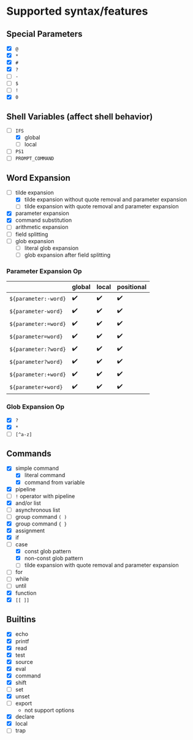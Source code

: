 # Supported syntax/features
## Special Parameters
* [x] `@`
* [x] `*`
* [x] `#`
* [x] `?`
* [ ] `-`
* [ ] `$`
* [ ] `!`
* [x] `0`

## Shell Variables (affect shell behavior)
* [ ] `IFS`
  * [x] global
  * [ ] local
* [ ] `PS1`
* [ ] `PROMPT_COMMAND`

## Word Expansion
* [ ] tilde expansion
  * [x] tilde expansion without quote removal and parameter expansion
  * [ ] tilde expansion with quote removal and parameter expansion
* [x] parameter expansion
* [x] command substitution
* [ ] arithmetic expansion
* [ ] field splitting
* [ ] glob expansion
  * [ ] literal glob expansion
  * [ ] glob expansion after field splitting

### Parameter Expansion Op

|                      | global | local | positional |
|----------------------|--------|-------|------------|
| `${parameter:-word}` | ✔️     | ✔️    | ✔️         |
| `${parameter-word}`  | ✔️     | ✔️    | ✔️         |
| `${parameter:=word}` | ✔️     | ✔️    | ✔️         |
| `${parameter=word}`  | ✔️     | ✔️    | ✔️         |
| `${parameter:?word}` | ✔️     | ✔️    | ✔️         |
| `${parameter?word}`  | ✔️     | ✔️    | ✔️         |
| `${parameter:+word}` | ✔️     | ✔️    | ✔️         |
| `${parameter+word}`  | ✔️     | ✔️    | ✔️         |

### Glob Expansion Op
* [x] `?`
* [x] `*`
* [ ] `[^a-z]`

## Commands
* [x] simple command
  * [x] literal command
  * [x] command from variable
* [x] pipeline
* [ ] `!` operator with pipeline
* [x] and/or list
* [ ] asynchronous list
* [ ] group command ``( )``
* [x] group command ``{ }``
* [x] assignment
* [x] if
* [ ] case
  * [x] const glob pattern
  * [x] non-const glob pattern
  * [ ] tilde expansion with quote removal and parameter expansion
* [ ] for
* [ ] while
* [ ] until
* [x] function
* [x] ``[[ ]]``

## Builtins
* [x] echo
* [x] printf
* [x] read
* [x] test
* [x] source
* [x] eval
* [x] command
* [x] shift
* [ ] set
* [x] unset
* [ ] export
  * not support options
* [x] declare
* [x] local
* [ ] trap
